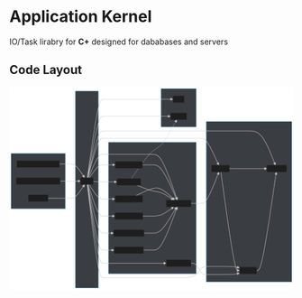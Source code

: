 # Application Kernel

IO/Task lirabry for **C+** designed for dababases and servers

## Code Layout

![Physical Code Layout](doc/code-layout.svg)
